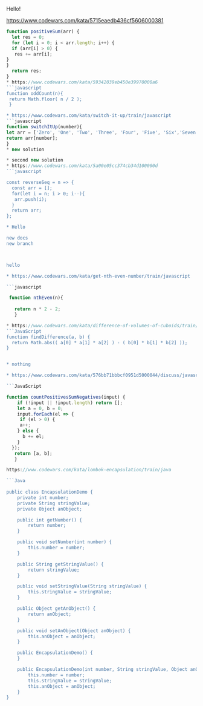 Hello!


https://www.codewars.com/kata/5715eaedb436cf5606000381
```javascript
function positiveSum(arr) {
  let res = 0;
  for (let i = 0; i < arr.length; i++) {
  if (arr[i] > 0) {
   res += arr[i];
}
}
  return res;
}
* https://www.codewars.com/kata/59342039eb450e39970000a6
```javascript
function oddCount(n){
 return Math.floor( n / 2 );
 }

* https://www.codewars.com/kata/switch-it-up/train/javascript
```javascript
function switchItUp(number){
let arr = ['Zero', 'One', 'Two', 'Three', 'Four', 'Five', 'Six','Seven', 'Eight', 'Nine'];
return arr[number];
}
* new solution

* second new solution
* https://www.codewars.com/kata/5a00e05cc374cb34d100000d
```javascript

const reverseSeq = n => {
  const arr = [];
  for(let i = n; i > 0; i--){
   arr.push(i); 
  }
  return arr;
};

* Hello 

new docs
new branch



hello

* https://www.codewars.com/kata/get-nth-even-number/train/javascript

```javascript

 function nthEven(n){
 
   return n * 2 - 2;
   }

* https://www.codewars.com/kata/difference-of-volumes-of-cuboids/train/javascript
```JavaScript
function findDifference(a, b) {
  return Math.abs(( a[0] * a[1] * a[2] ) - ( b[0] * b[1] * b[2] ));
}


* nothing

* https://www.codewars.com/kata/576bb71bbbcf0951d5000044/discuss/javascript

```JavaScript

function countPositivesSumNegatives(input) {
    if (!input || !input.length) return [];
    let a = 0, b = 0;
    input.forEach(el => {
     if (el > 0) {
     a++;
    } else {
      b += el;
    }
  });
   return [a, b];
   }

https://www.codewars.com/kata/lombok-encapsulation/train/java

```Java
 
public class EncapsulationDemo {
    private int number;
    private String stringValue;
    private Object anObject;

    public int getNumber() {
        return number;
    }

    public void setNumber(int number) {
        this.number = number;
    }

    public String getStringValue() {
        return stringValue;
    }

    public void setStringValue(String stringValue) {
        this.stringValue = stringValue;
    }

    public Object getAnObject() {
        return anObject;
    }

    public void setAnObject(Object anObject) {
        this.anObject = anObject;
    }

    public EncapsulationDemo() {
    }

    public EncapsulationDemo(int number, String stringValue, Object anObject) {
        this.number = number;
        this.stringValue = stringValue;
        this.anObject = anObject;
    }
}
